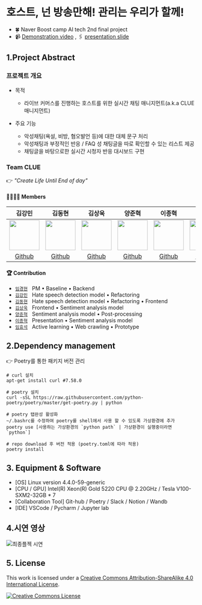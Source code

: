 # 호스트, 넌 방송만해! 관리는 우리가 할께!

- 🍀 Naver Boost camp AI tech 2nd final project
- 📹 [Demonstration video](https://drive.google.com/drive/folders/1zsrXXT02pYh9yGxSddzrSTdMBZsmQntb) , 🖇️ [presentation slide](https://docs.google.com/presentation/d/1pmBbn0NuesvNO-vzAuRdGg0Ph0q09odh/edit?usp=sharing&ouid=116368231704837867107&rtpof=true&sd=true)

## 1.Project Abstract

### 프로젝트 개요

* 목적
    * 라이브 커머스를 진행하는 호스트를 위한 실시간 채팅 매니지먼트(a.k.a CLUE 매니지먼트)

* 주요 기능
    * 악성채팅(욕설, 비방, 혐오발언 등)에 대한 대체 문구 처리
    * 악성채팅과 부정적인 반응 / FAQ 성 채팅글을 따로 확인할 수 있는 리스트 제공
    * 채팅글을 바탕으로한 실시간 시청자 반응 대시보드 구현




### Team CLUE 

👉 _"Create Life Until End of day"_

#### 👨‍👩‍👦‍👦 Members  

김강민|김동현|김상욱|양준혁|이종혁|임경현|임효석|
:-:|:-:|:-:|:-:|:-:|:-:|:-:
<img src='https://user-images.githubusercontent.com/76195885/147217034-9a262d4e-d80a-4d57-a9b9-fb25157e77c9.jpeg' height=80 width=80px></img>|<img src='https://user-images.githubusercontent.com/76195885/147217030-8a534d71-5c65-420b-8421-c884d6f1a1e4.jpeg' height=80 width=80px></img>|<img src='https://user-images.githubusercontent.com/76195885/147217018-73057671-eee5-4efb-850b-3af6951fdf04.jpeg' height=80 width=80px></img>|<img src='https://user-images.githubusercontent.com/76195885/147216867-4ffcb585-9740-48c2-838a-f1eeb3908d65.jpeg' height=80 width=80px></img>|<img src='https://user-images.githubusercontent.com/76195885/147216683-59af4388-43c9-4f9a-ad23-6384233a94f3.JPG' height=80 width=80px></img>|<img src='https://user-images.githubusercontent.com/76195885/147216609-0fcfe0f8-a5a9-4047-8344-6cce845bc6bd.jpeg' height=80 width=80px></img>|<img src='https://user-images.githubusercontent.com/76195885/147216489-85773d7f-cfa7-4f59-b418-f871aa20deae.png' height=80 width=80px></img>
[Github](https://github.com/Gangsss)|[Github](https://github.com/Kimdongui)|[Github](https://github.com/lswkim)|[Github](https://github.com/surfing2003)|[Github](https://github.com/jonhyuk0922)|[Github](https://github.com/KyungHyunLim)|[Github](https://github.com/limhyoseok)

#### 🏆 Contribution  

- [`임경현`](https://github.com/KyungHyunLim) &nbsp; PM • Baseline • Backend
- [`김강민`](https://github.com/Gangsss) &nbsp; Hate speech detection model • Refactoring
- [`김동현`](https://github.com/Kimdongui) &nbsp; Hate speech detection model • Refactoring • Frontend
- [`김상욱`](https://github.com/lswkim) &nbsp; Frontend • Sentiment analysis model
- [`양준혁`](https://github.com/surfing2003) &nbsp; Sentiment analysis model • Post-processing
- [`이종혁`](https://github.com/jonhyuk0922) &nbsp; Presentation • Sentiment analysis model
- [`임효석`](https://github.com/limhyoseok) &nbsp; Active learning • Web crawling • Prototype


## 2.Dependency management

👉 Poetry를 통한 패키지 버전 관리 

```
# curl 설치
apt-get install curl #7.58.0

# poetry 설치
curl -sSL https://raw.githubusercontent.com/python-poetry/poetry/master/get-poetry.py | python

# poetry 탭완성 활성화
~/.bashrc를 수정하여 poetry를 shell에서 사용 할 수 있도록 가상환경에 추가
poetry use [사용하는 가상환경의 `python path` | 가상환경이 실행중이라면 `python`]  

# repo download 후 버전 적용 (poetry.toml에 따라 적용)
poetry install
```


## 3. Equipment & Software

- [OS] Linux version 4.4.0-59-generic
- [CPU / GPU] Intel(R) Xeon(R) Gold 5220 CPU @ 2.20GHz / Tesla V100-SXM2-32GB  * 7
- [Collaboration Tool] Git-hub / Poetry / Slack / Notion / Wandb 
- [IDE] VSCode / Pycharm / Jupyter lab


## 4.시연 영상
![최종플젝 시연](https://user-images.githubusercontent.com/59302419/147213596-a13b3f6f-ae44-496b-a5a8-cdf8f9f9822d.gif)


## 5. License

This work is licensed under a <a rel="license" href="http://creativecommons.org/licenses/by-sa/4.0/">Creative Commons Attribution-ShareAlike 4.0 International License</a>.

<a rel="license" href="http://creativecommons.org/licenses/by-sa/4.0/"><img alt="Creative Commons License" style="border-width:0" src="https://i.creativecommons.org/l/by-sa/4.0/88x31.png" /></a><br />
